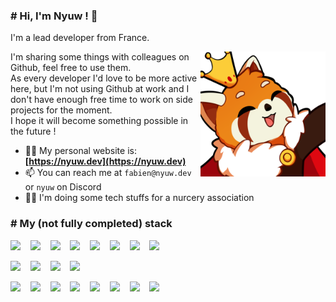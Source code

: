 ### # Hi, I'm Nyuw ! 👋

I'm a lead developer from France.

<img align="right" title="Nyuw King Picture" alt="Nyuw King Picture" src="https://raw.githubusercontent.com/Nyuwb/Nyuwb/main/nyuwKING.png" width="200px" height="200px" />

I'm sharing some things with colleagues on Github, feel free to use them.  
As every developer I'd love to be more active here, but I'm not using Github at work and I don't have enough free time to work on side projects for the moment.  
I hope it will become something possible in the future !

- 👨‍💻 My personal website is: **[https://nyuw.dev](https://nyuw.dev)**
- 📫 You can reach me at `fabien@nyuw.dev` or `nyuw` on Discord
- 🧑‍💻 I'm doing some tech stuffs for a nurcery association

### # My (not fully completed) stack

<img src="https://cdn.jsdelivr.net/gh/devicons/devicon@latest/icons/php/php-original.svg" width="48px" />&nbsp;&nbsp;&nbsp;
<img src="https://cdn.jsdelivr.net/gh/devicons/devicon@latest/icons/symfony/symfony-original.svg" width="48px" />&nbsp;&nbsp;&nbsp;
<img src="https://cdn.jsdelivr.net/gh/devicons/devicon@latest/icons/codeigniter/codeigniter-plain.svg" width="48px" />&nbsp;&nbsp;&nbsp;
<img src="https://cdn.jsdelivr.net/gh/devicons/devicon@latest/icons/composer/composer-original.svg" width="48px" />&nbsp;&nbsp;&nbsp;
<img src="https://cdn.jsdelivr.net/gh/devicons/devicon@latest/icons/javascript/javascript-original.svg" width="48px" />&nbsp;&nbsp;&nbsp;
<img src="https://cdn.jsdelivr.net/gh/devicons/devicon@latest/icons/jquery/jquery-original.svg" width="48px" />&nbsp;&nbsp;&nbsp;
<img src="https://cdn.jsdelivr.net/gh/devicons/devicon@latest/icons/nodejs/nodejs-original.svg" width="48px" />&nbsp;&nbsp;&nbsp;
<img src="https://cdn.jsdelivr.net/gh/devicons/devicon@latest/icons/yarn/yarn-original.svg" width="48px" />&nbsp;&nbsp;&nbsp;

<img src="https://cdn.jsdelivr.net/gh/devicons/devicon@latest/icons/mysql/mysql-original.svg" width="48px" />&nbsp;&nbsp;&nbsp;
<img src="https://cdn.jsdelivr.net/gh/devicons/devicon@latest/icons/microsoftsqlserver/microsoftsqlserver-original.svg" width="48px" />&nbsp;&nbsp;&nbsp;
<img src="https://cdn.jsdelivr.net/gh/devicons/devicon@latest/icons/powershell/powershell-original.svg" width="48px" />&nbsp;&nbsp;&nbsp;
<img src="https://cdn.jsdelivr.net/gh/devicons/devicon@latest/icons/bash/bash-original.svg" width="48px" />&nbsp;&nbsp;&nbsp;

<img src="https://cdn.jsdelivr.net/gh/devicons/devicon@latest/icons/vscode/vscode-original.svg" width="48px" />&nbsp;&nbsp;&nbsp;
<img src="https://cdn.jsdelivr.net/gh/devicons/devicon@latest/icons/git/git-original.svg" width="48px" />&nbsp;&nbsp;&nbsp;
<img src="https://cdn.jsdelivr.net/gh/devicons/devicon@latest/icons/gitlab/gitlab-original.svg" width="48px" />&nbsp;&nbsp;&nbsp;
<img src="https://cdn.jsdelivr.net/gh/devicons/devicon@latest/icons/github/github-original.svg" width="48px" />&nbsp;&nbsp;&nbsp;
<img src="https://cdn.jsdelivr.net/gh/devicons/devicon@latest/icons/docker/docker-plain.svg" width="48px" />&nbsp;&nbsp;&nbsp;
<img src="https://cdn.jsdelivr.net/gh/devicons/devicon@latest/icons/helm/helm-original.svg" width="48px" />&nbsp;&nbsp;&nbsp;
<img src="https://cdn.jsdelivr.net/gh/devicons/devicon@latest/icons/kubernetes/kubernetes-original.svg" width="48px" />&nbsp;&nbsp;&nbsp;
<img src="https://cdn.jsdelivr.net/gh/devicons/devicon@latest/icons/portainer/portainer-original.svg" width="48px" />&nbsp;&nbsp;&nbsp;

          
          
          
          



